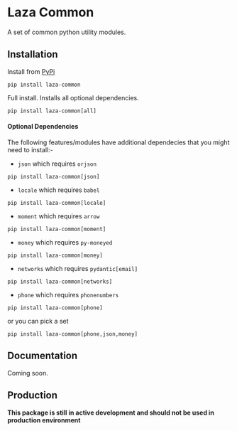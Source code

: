 # Laza Common

A set of common python utility modules.




## Installation

Install from [PyPi](https://pypi.org/project/laza-common/)

```
pip install laza-common
```

Full install. Installs all optional dependencies.
```
pip install laza-common[all]
```


#### Optional Dependencies

The following features/modules have additional dependecies that you might need to install:-

- `json` which requires `orjson`
```
pip install laza-common[json]
```
- `locale` which requires `babel`
```
pip install laza-common[locale]
```
- `moment` which requires `arrow`
```
pip install laza-common[moment]
```
- `money` which requires `py-moneyed`
```
pip install laza-common[money]
```
- `networks` which requires `pydantic[email]`
```
pip install laza-common[networks]
```
- `phone` which requires `phonenumbers`
```
pip install laza-common[phone]
```

or you can pick a set
```
pip install laza-common[phone,json,money]
```



## Documentation

Coming soon.


## Production

__This package is still in active development and should not be used in production environment__

